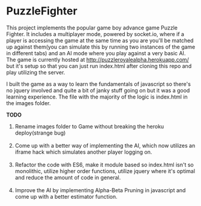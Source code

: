 # PuzzleFighter

This project implements the popular game boy advance game Puzzle Fighter. It includes a multiplayer mode, powered by socket.io, 
where if a player is accessing the game at the same time as you are you'll be matched up against them(you can simulate this by running two instances of the game in different tabs) and an AI mode where you play against a very basic AI.
The game is currently hosted at http://puzzleroyalealpha.herokuapp.com/ but it's setup so that you can just run index.html after cloning this repo and play utilizing the server.

I built the game as a way to learn the fundamentals of javascript so there's no jquery involved and quite a bit of janky stuff going on but it was a good learning experience. The file with the majority of the logic is index.html in the images folder.

<b>TODO  </b>  <br />
1) Rename images folder to Game without breaking the heroku deploy(strange bug)  <br /> <br />
2) Come up with a better way of implementing the AI, which now utilizes an iframe hack which simulates another player logging on. <br />   <br />
3) Refactor the code with ES6, make it module based so index.html isn't so monolithic, utilize higher order functions, utilize jquery where it's optimal 
and reduce the amount of code in general. <br /> <br />
4) Improve the AI by implementing Alpha-Beta Pruning in javascript and come up with a better estimator function.
